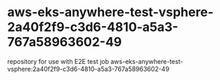 # aws-eks-anywhere-test-vsphere-2a40f2f9-c3d6-4810-a5a3-767a58963602-49
repository for use with E2E test job aws-eks-anywhere-test-vsphere:2a40f2f9-c3d6-4810-a5a3-767a58963602-49
